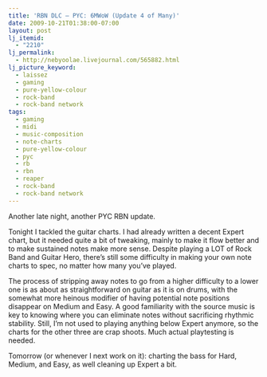 ```yaml
---
title: 'RBN DLC – PYC: 6MWoW (Update 4 of Many)'
date: 2009-10-21T01:38:00-07:00
layout: post
lj_itemid:
  - "2210"
lj_permalink:
  - http://nebyoolae.livejournal.com/565882.html
lj_picture_keyword:
  - laissez
  - gaming
  - pure-yellow-colour
  - rock-band
  - rock-band network
tags:
  - gaming
  - midi
  - music-composition
  - note-charts
  - pure-yellow-colour
  - pyc
  - rb
  - rbn
  - reaper
  - rock-band
  - rock-band network
---
```

Another late night, another PYC RBN update.

Tonight I tackled the guitar charts. I had already written a decent Expert chart, but it needed quite a bit of tweaking, mainly to make it flow better and to make sustained notes make more sense. Despite playing a LOT of Rock Band and Guitar Hero, there&#8217;s still some difficulty in making your own note charts to spec, no matter how many you&#8217;ve played.

<!--more-->

The process of stripping away notes to go from a higher difficulty to a lower one is as about as straightforward on guitar as it is on drums, with the somewhat more heinous modifier of having potential note positions disappear on Medium and Easy. A good familiarity with the source music is key to knowing where you can eliminate notes without sacrificing rhythmic stability. Still, I&#8217;m not used to playing anything below Expert anymore, so the charts for the other three are crap shoots. Much actual playtesting is needed.

Tomorrow (or whenever I next work on it): charting the bass for Hard, Medium, and Easy, as well cleaning up Expert a bit.
